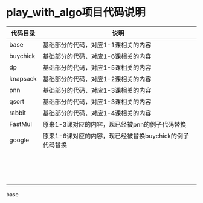 # play_with_algo项目代码说明





| 代码目录 | 说明                                                    |
| -------- | ------------------------------------------------------- |
| base     | 基础部分的代码，对应1-1课相关的内容                     |
| buychick | 基础部分的代码，对应1-6课相关的内容                     |
| dp       | 基础部分的代码，对应1-5课相关的内容                     |
| knapsack | 基础部分的代码，对应1-2课相关的内容                     |
| pnn      | 基础部分的代码，对应1-3课相关的内容                     |
| qsort    | 基础部分的代码，对应1-3课相关的内容                     |
| rabbit   | 基础部分的代码，对应1-4课相关的内容                     |
| FastMul  | 原来1-3课对应的内容，现已经被pnn的例子代码替换          |
| google   | 原来1-6课对应的内容，现已经被替换buychick的例子代码替换 |
|          |                                                         |
|          |                                                         |
|          |                                                         |
|          |                                                         |
|          |                                                         |
|          |                                                         |
|          |                                                         |
|          |                                                         |
|          |                                                         |
|          |                                                         |
|          |                                                         |
|          |                                                         |
|          |                                                         |
|          |                                                         |
|          |                                                         |

base                                                   



